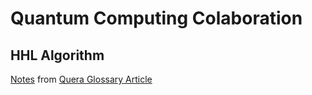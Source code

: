 # Quantum Computing Colaboration

## HHL Algorithm

[Notes](https://github.com/Weidsn/Quantum_Computing_Collaboration/blob/main/HHL.md) from [Quera Glossary Article](https://www.quera.com/glossary/hhl)
